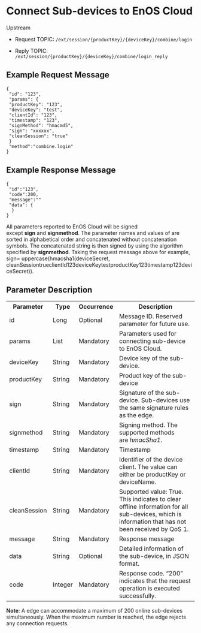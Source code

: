 # Connect Sub-devices to EnOS Cloud

Upstream
- Request TOPIC: `/ext/session/{productKey}/{deviceKey}/combine/login`

- Reply TOPIC:    `/ext/session/{productKey}/{deviceKey}/combine/login_reply`

## Example Request Message

```
{
 "id": "123",
 "params": {
 "productKey": "123",
 "deviceKey": "test",
 "clientId": "123",
 "timestamp": "123",
 "signMethod": "hmacmd5",
 "sign": "xxxxxx",
 "cleanSession": "true"
 }
 "method":"combine.login"
}

```

## Example Response Message

```
{
 "id":"123",
 "code":200,
 "message":""
 "data": {
  }
}

```

All parameters reported to EnOS Cloud will be signed except **sign** and **signmethod**. The parameter names and values of are sorted in alphabetical order and concatenated without concatenation symbols. The concatenated string is then signed by using the algorithm specified by **signmethod**. Taking the request message above for example, sign= uppercase(hmacsha1(deviceSecret, cleanSessiontrueclientId123deviceKeytestproductKey123timestamp123deviceSecret)).

## Parameter Description

<table>
  <tr>
    <th>Parameter</th>
    <th>Type</th>
    <th>Occurrence</th>
    <th>Description</th>
  </tr>
  <tr>
    <td>id </td>
    <td>Long </td>
    <td>Optional </td>
    <td>Message ID. Reserved parameter for future use. </td>
  </tr>
  <tr>
    <td>params </td>
    <td>List </td>
    <td>Mandatory </td>
    <td>Parameters used for connecting sub-device to EnOS Cloud. </td>
  </tr>
  <tr>
    <td>deviceKey </td>
    <td>String </td>
    <td>Mandatory </td>
    <td>Device key of the sub-device. </td>
  </tr>
  <tr>
    <td>productKey </td>
    <td>String </td>
    <td>Mandatory </td>
    <td>Product key of the sub-device </td>
  </tr>
  <tr>
    <td>sign</td>
    <td>String</td>
    <td>Mandatory</td>
    <td>Signature of the sub-device. Sub-devices use the same signature rules as the edge. </td>
  </tr>
  <tr>
    <td>signmethod </td>
    <td>String </td>
    <td>Mandatory </td>
    <td>Signing method. The supported methods are <em>hmacSha1</em>. </td>
  </tr>
  <tr>
    <td>timestamp </td>
    <td>String </td>
    <td>Mandatory </td>
    <td>Timestamp </td>
  </tr>
  <tr>
    <td>clientId </td>
    <td>String </td>
    <td>Mandatory </td>
    <td>Identifier of   the device client. The value can either be productKey or deviceName. </td>
  </tr>
  <tr>
    <td>cleanSession </td>
    <td>String </td>
    <td>Mandatory</td>
    <td>Supported   value: True. This indicates to clear offline information for all sub-devices, which is information that has not been received by QoS 1. </td>
  </tr>
  <tr>
    <td>message </td>
    <td>String</td>
    <td>Mandatory</td>
    <td>Response message </td>
  </tr>
  <tr>
    <td>data</td>
    <td>String </td>
    <td>Optional</td>
    <td>Detailed information of the sub-device, in JSON format. </td>
  </tr>
  <tr>
    <td>code</td>
    <td>Integer</td>
    <td>Mandatory</td>
    <td>Response code.  &ldquo;200&rdquo; indicates that the request operation is executed successfully. </td>
  </tr>
</table>

**Note**: A edge can accommodate a maximum of 200 online sub-devices
simultaneously. When the maximum number is reached, the edge rejects any
connection requests.

